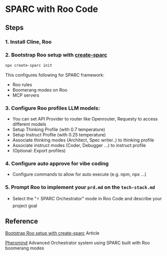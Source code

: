 # SPARC with Roo Code

## Steps

### 1. Install Cline, Roo

### 2. Bootstrap Roo setup with [create-sparc](https://github.com/ruvnet/rUv-dev)

```bash
npx create-sparc init
```

This configures following for SPARC framework:

- Roo rules
- Boomerang modes on Roo
- MCP servers

### 3. Configure Roo profiles LLM models:

* You can set API Provider to router like Openrouter, Requesty to access different models
* Setup Thinking Profile (with 0.7 temperature)
* Setup Instruct Proflie (with 0.25 temperature)
* Associate thinking modes (Architect, Spec writer..) to thinking profile
* Associate instruct modes (Coder, Debugger ...) to instruct profile
* (Optional: Export profiles)

### 4. Configure auto approve for vibe coding

* Configure commands to allow for auto execute (e.g. npm, npx ...)

### 5. Prompt Roo to implement your `prd.md` on the `tech-stack.md` 

* Select the "⚡️ SPARC Orchestrator" mode in Roo Code and describe your project goal

## Reference

[Bootstrap Roo setup with create-sparc](https://www.linkedin.com/pulse/automated-code-development-new-sparc-npx-create-sparc-reuven-cohen-8ujwe/) Article

[Pheromind](https://pheromind.ai/) Advanced Orchestrator system using SPARC built with Roo boomerang modes